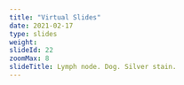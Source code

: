 ```yaml
---
title: "Virtual Slides"
date: 2021-02-17
type: slides
weight:
slideId: 22
zoomMax: 8
slideTitle: Lymph node. Dog. Silver stain.
---
```

